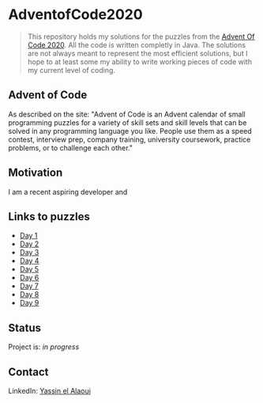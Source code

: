 # AdventofCode2020
> This repository holds my solutions for the puzzles from the [Advent Of Code 2020](https://adventofcode.com/). All the code is written completly in Java. 
The solutions are not always meant to represent the most efficient solutions, but I hope to at least some my ability to write working pieces of code with my current level of coding.

## Advent of Code
As described on the site: "Advent of Code is an Advent calendar of small programming puzzles for a variety of skill sets and skill levels that can be solved in any programming language you like. People use them as a speed contest, interview prep, company training, university coursework, practice problems, or to challenge each other."

## Motivation
I am a recent aspiring developer and 

## Links to puzzles
* [Day 1](https://adventofcode.com/2020/day/1)
* [Day 2](https://adventofcode.com/2020/day/2)
* [Day 3](https://adventofcode.com/2020/day/3)
* [Day 4](https://adventofcode.com/2020/day/4)
* [Day 5](https://adventofcode.com/2020/day/5)
* [Day 6](https://adventofcode.com/2020/day/6)
* [Day 7](https://adventofcode.com/2020/day/7)
* [Day 8](https://adventofcode.com/2020/day/8)
* [Day 9](https://adventofcode.com/2020/day/9)

## Status
Project is: _in progress_ 

## Contact
LinkedIn: [Yassin el Alaoui](https://www.linkedin.com/in/yassin-el-alaoui/)
